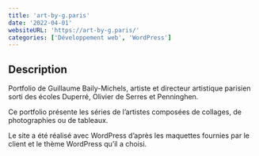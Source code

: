 ```yaml
---
title: 'art-by-g.paris'
date: '2022-04-01'
websiteURL: 'https://art-by-g.paris/'
categories: ['Développement web', 'WordPress']
---
```


## Description

Portfolio de Guillaume Baily-Michels, artiste et directeur artistique parisien sorti des écoles Duperré, Olivier de Serres et Penninghen.

Ce portfolio présente les séries de l’artistes composées de collages, de photographies ou de tableaux.

Le site a été réalisé avec WordPress d’après les maquettes fournies par le client et le thème WordPress qu’il a choisi.

